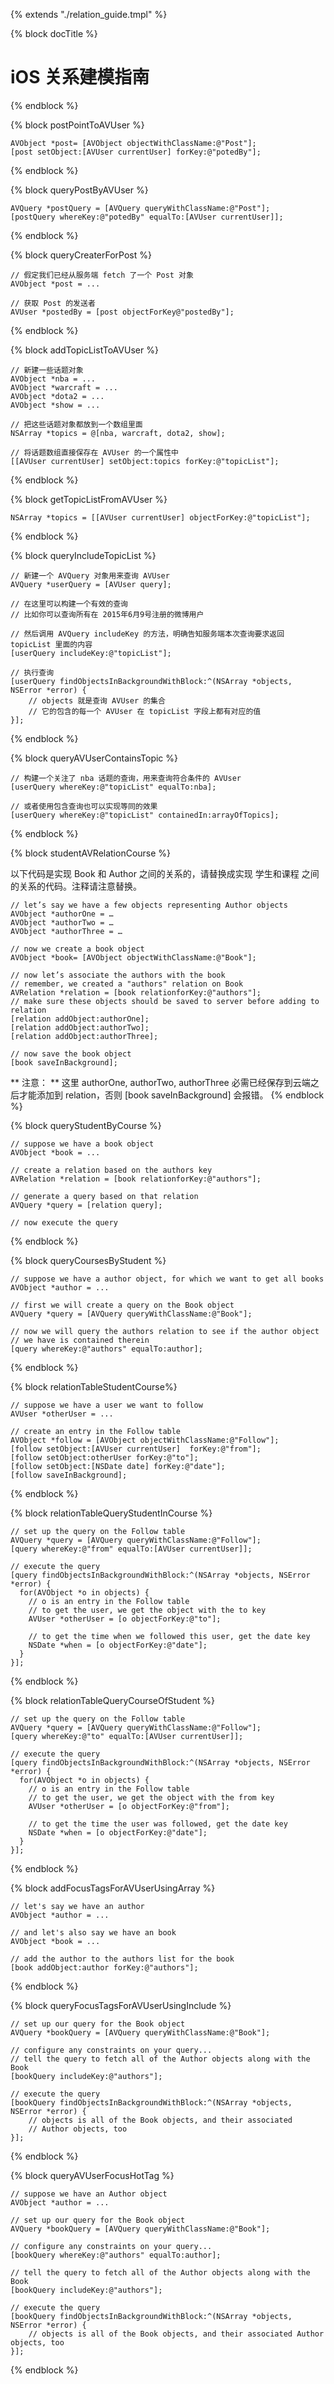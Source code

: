 {% extends "./relation_guide.tmpl" %}

{% block docTitle %}
# iOS 关系建模指南
{% endblock %}

{% block postPointToAVUser %}

```objc
AVObject *post= [AVObject objectWithClassName:@"Post"];
[post setObject:[AVUser currentUser] forKey:@"potedBy"];
```
{% endblock %}

{% block queryPostByAVUser %}

```objc
AVQuery *postQuery = [AVQuery queryWithClassName:@"Post"];
[postQuery whereKey:@"potedBy" equalTo:[AVUser currentUser]];
```
{% endblock %}


{% block queryCreaterForPost %}

```objc
// 假定我们已经从服务端 fetch 了一个 Post 对象
AVObject *post = ...
 
// 获取 Post 的发送者
AVUser *postedBy = [post objectForKey@"postedBy"];
```
{% endblock %}

{% block addTopicListToAVUser %}

```objc
// 新建一些话题对象
AVObject *nba = ...
AVObject *warcraft = ...
AVObject *dota2 = ...
AVObject *show = ...
 
// 把这些话题对象都放到一个数组里面
NSArray *topics = @[nba, warcraft, dota2, show];
 
// 将话题数组直接保存在 AVUser 的一个属性中
[[AVUser currentUser] setObject:topics forKey:@"topicList"];
```
{% endblock %}

{% block getTopicListFromAVUser %}

```objc
NSArray *topics = [[AVUser currentUser] objectForKey:@"topicList"];
```
{% endblock %}

{% block queryIncludeTopicList %}

```objc
// 新建一个 AVQuery 对象用来查询 AVUser
AVQuery *userQuery = [AVUser query];
 
// 在这里可以构建一个有效的查询
// 比如你可以查询所有在 2015年6月9号注册的微博用户
 
// 然后调用 AVQuery includeKey 的方法，明确告知服务端本次查询要求返回 topicList 里面的内容
[userQuery includeKey:@"topicList"];
 
// 执行查询
[userQuery findObjectsInBackgroundWithBlock:^(NSArray *objects, NSError *error) {
    // objects 就是查询 AVUser 的集合
    // 它的包含的每一个 AVUser 在 topicList 字段上都有对应的值
}];
```
{% endblock %}


{% block queryAVUserContainsTopic %}
```objc
// 构建一个关注了 nba 话题的查询，用来查询符合条件的 AVUser
[userQuery whereKey:@"topicList" equalTo:nba];
 
// 或者使用包含查询也可以实现等同的效果
[userQuery whereKey:@"topicList" containedIn:arrayOfTopics];
```
{% endblock %}

{% block studentAVRelationCourse %}

以下代码是实现 Book 和 Author 之间的关系的，请替换成实现 学生和课程 之间的关系的代码。注释请注意替换。

```objc
// let’s say we have a few objects representing Author objects
AVObject *authorOne = …
AVObject *authorTwo = …
AVObject *authorThree = …

// now we create a book object
AVObject *book= [AVObject objectWithClassName:@"Book"];
 
// now let’s associate the authors with the book
// remember, we created a "authors" relation on Book
AVRelation *relation = [book relationforKey:@"authors"];
// make sure these objects should be saved to server before adding to relation
[relation addObject:authorOne];
[relation addObject:authorTwo];
[relation addObject:authorThree];
 
// now save the book object
[book saveInBackground];
```

** 注意： ** 这里 authorOne, authorTwo, authorThree 必需已经保存到云端之后才能添加到 relation，否则 [book saveInBackground] 会报错。
{% endblock %}

{% block queryStudentByCourse %}

```objc
// suppose we have a book object
AVObject *book = ...
 
// create a relation based on the authors key
AVRelation *relation = [book relationforKey:@"authors"];
 
// generate a query based on that relation
AVQuery *query = [relation query];
 
// now execute the query
```
{% endblock %}

{% block queryCoursesByStudent %}

```objc
// suppose we have a author object, for which we want to get all books
AVObject *author = ...
 
// first we will create a query on the Book object
AVQuery *query = [AVQuery queryWithClassName:@"Book"];
 
// now we will query the authors relation to see if the author object 
// we have is contained therein
[query whereKey:@"authors" equalTo:author];
```
{% endblock %}

{% block  relationTableStudentCourse%}

```objc
// suppose we have a user we want to follow
AVUser *otherUser = ...
 
// create an entry in the Follow table
AVObject *follow = [AVObject objectWithClassName:@"Follow"];
[follow setObject:[AVUser currentUser]  forKey:@"from"];
[follow setObject:otherUser forKey:@"to"];
[follow setObject:[NSDate date] forKey:@"date"];
[follow saveInBackground];
```
{% endblock %}

{% block relationTableQueryStudentInCourse %}

```objc
// set up the query on the Follow table
AVQuery *query = [AVQuery queryWithClassName:@"Follow"];
[query whereKey:@"from" equalTo:[AVUser currentUser]];
 
// execute the query
[query findObjectsInBackgroundWithBlock:^(NSArray *objects, NSError *error) {
  for(AVObject *o in objects) {
    // o is an entry in the Follow table
    // to get the user, we get the object with the to key
    AVUser *otherUser = [o objectForKey:@"to"];
 
    // to get the time when we followed this user, get the date key
    NSDate *when = [o objectForKey:@"date"];
  }
}];
```
{% endblock %}

{% block relationTableQueryCourseOfStudent %}

```objc
// set up the query on the Follow table
AVQuery *query = [AVQuery queryWithClassName:@"Follow"];
[query whereKey:@"to" equalTo:[AVUser currentUser]];
 
// execute the query
[query findObjectsInBackgroundWithBlock:^(NSArray *objects, NSError *error) {
  for(AVObject *o in objects) {
    // o is an entry in the Follow table
    // to get the user, we get the object with the from key
    AVUser *otherUser = [o objectForKey:@"from"];
 
    // to get the time the user was followed, get the date key
    NSDate *when = [o objectForKey:@"date"];
  }
}];
```

{% endblock %}

{% block addFocusTagsForAVUserUsingArray %}

```objc
// let's say we have an author
AVObject *author = ...
 
// and let's also say we have an book
AVObject *book = ...
 
// add the author to the authors list for the book
[book addObject:author forKey:@"authors"];
```
{% endblock %}


{% block queryFocusTagsForAVUserUsingInclude %}

```objc
// set up our query for the Book object
AVQuery *bookQuery = [AVQuery queryWithClassName:@"Book"];
 
// configure any constraints on your query...
// tell the query to fetch all of the Author objects along with the Book
[bookQuery includeKey:@"authors"];
 
// execute the query
[bookQuery findObjectsInBackgroundWithBlock:^(NSArray *objects, NSError *error) {
    // objects is all of the Book objects, and their associated 
    // Author objects, too
}];
```
{% endblock %}

{% block queryAVUserFocusHotTag %}

```objc
// suppose we have an Author object
AVObject *author = ...
 
// set up our query for the Book object
AVQuery *bookQuery = [AVQuery queryWithClassName:@"Book"];
 
// configure any constraints on your query...
[bookQuery whereKey:@"authors" equalTo:author];
 
// tell the query to fetch all of the Author objects along with the Book
[bookQuery includeKey:@"authors"];
 
// execute the query
[bookQuery findObjectsInBackgroundWithBlock:^(NSArray *objects, NSError *error) {
    // objects is all of the Book objects, and their associated Author objects, too
}];
```

{% endblock %}
